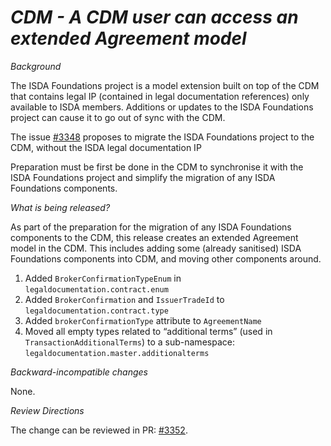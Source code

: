 # *CDM - A CDM user can access an extended Agreement model*

_Background_

The ISDA Foundations project is a model extension built on top of the CDM that contains legal IP (contained in legal documentation references) only available to ISDA members. Additions or updates to the ISDA Foundations project can cause it to go out of sync with the CDM.

The issue [#3348](https://github.com/finos/common-domain-model/issues/3348) proposes to migrate the ISDA Foundations project to the CDM, without the ISDA legal documentation IP

Preparation must be first be done in the CDM to synchronise it with the ISDA Foundations project and simplify the migration of any ISDA Foundations components.

_What is being released?_

As part of the preparation for the migration of any ISDA Foundations components to the CDM, this release creates an extended Agreement model in the CDM. This includes adding some (already sanitised) ISDA Foundations components into CDM, and moving other components around.

1. Added `BrokerConfirmationTypeEnum` in `legaldocumentation.contract.enum` 
2. Added `BrokerConfirmation` and `IssuerTradeId` to `legaldocumentation.contract.type`
3. Added `brokerConfirmationType` attribute to `AgreementName` 
4. Moved all empty types related to “additional terms” (used in `TransactionAdditionalTerms`) to a sub-namespace: `legaldocumentation.master.additionalterms`


_Backward-incompatible changes_

None.

_Review Directions_

The change can be reviewed in PR: [#3352](https://github.com/finos/common-domain-model/issues/3352).
